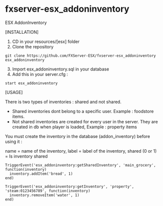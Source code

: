 # fxserver-esx_addoninventory
ESX AddonInventory

[INSTALLATION]

1) CD in your resources/[esx] folder
2) Clone the repository
```
git clone https://github.com/FXServer-ESX/fxserver-esx_addoninventory esx_addoninventory
```
3) Import esx_addoninventory.sql in your database
1) Add this in your server.cfg :

```
start esx_addoninventory
```

[USAGE]

There is two types of inventories : shared and not shared.

- Shared inventories dont belong to a specific user. Example : foodstore items.
- Not shared inventories are created for every user in the server. They are created in db when player is loaded, Example : property items

You must create the inventory in the database (addon_inventory) before using it :

name = name of the inventory, label = label of the inventory, shared (0 or 1) = Is inventory shared

```
TriggerEvent('esx_addoninventory:getSharedInventory', 'main_grocery', function(inventory)
  inventory.addItem('bread', 1)
end)

TriggerEvent('esx_addoninventory:getInventory', 'property', 'steam:0123456789', function(inventory)
  inventory.removeItem('water', 1)
end)
```
